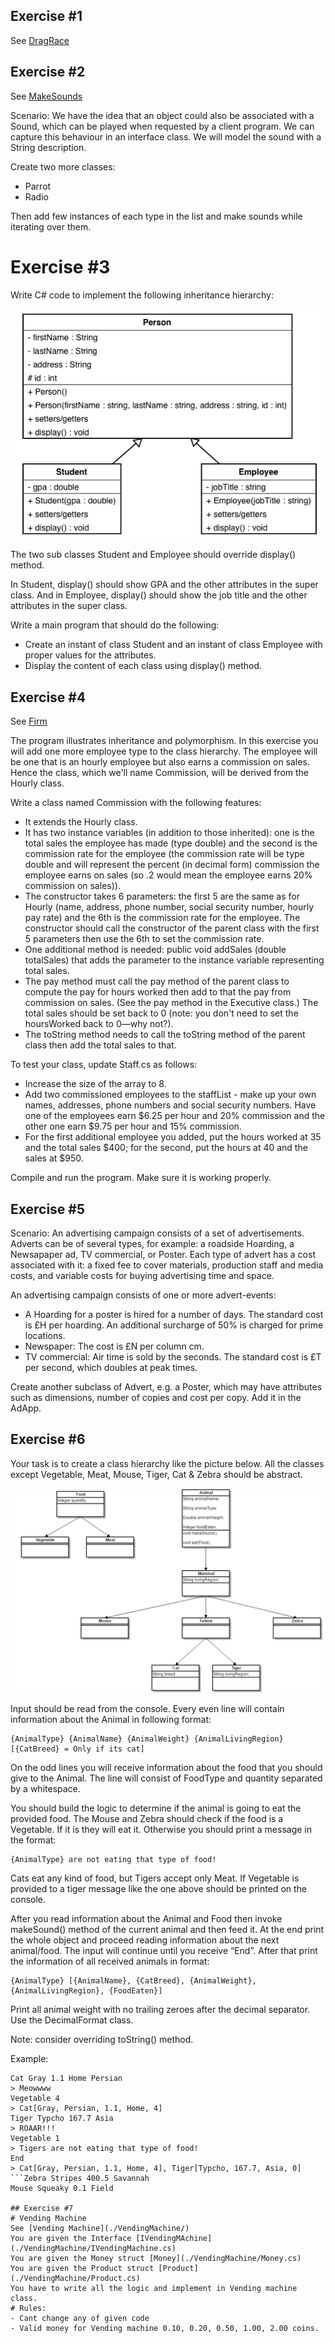 
## Exercise #1

See [DragRace](./DragRace.)

## Exercise #2

See [MakeSounds](./MakeSounds)

Scenario: We have the idea that an object could also be associated with a Sound, which can be played when requested by a client program. We can capture this behaviour in an interface class. We will model the sound with a String description.

Create two more classes:

  - Parrot
  - Radio
  
  Then add few instances of each type in the list and make sounds while iterating over them.

# Exercise #3

Write C# code to implement the following inheritance hierarchy:

![persons](./Persons/persons.png)

The two sub classes Student and Employee should override display() method.
 
In Student, display() should show GPA and the other attributes in the super class. And in Employee, display() should show the job title and the other attributes in the super class.

Write a main program that should do the following:

  - Create an instant of class Student and an instant of class Employee with proper values for the attributes.
  - Display the content of each class using display() method.

## Exercise #4

See [Firm](./Firm)

The program illustrates inheritance and polymorphism. In this exercise you will add one more employee type to the class hierarchy. The employee will be one that is an hourly employee but also earns a commission on sales. Hence the class, which we'll name Commission, will be derived from the Hourly class.

Write a class named Commission with the following features:

  - It extends the Hourly class.
  - It has two instance variables (in addition to those inherited): one is the total sales the employee has made (type double)
and the second is the commission rate for the employee (the commission rate will be type double and will represent the
percent (in decimal form) commission the employee earns on sales (so .2 would mean the employee earns 20%
commission on sales)).
  - The constructor takes 6 parameters: the first 5 are the same as for Hourly (name, address, phone number, social security
number, hourly pay rate) and the 6th is the commission rate for the employee. The constructor should call the constructor
of the parent class with the first 5 parameters then use the 6th to set the commission rate.
  - One additional method is needed: public void addSales (double totalSales) that adds the parameter to the instance
variable representing total sales.
  - The pay method must call the pay method of the parent class to compute the pay for hours worked then add to that the
pay from commission on sales. (See the pay method in the Executive class.) The total sales should be set back to 0 (note:
you don't need to set the hoursWorked back to 0—why not?).
  - The toString method needs to call the toString method of the parent class then add the total sales to that.
  
To test your class, update Staff.cs as follows:

  - Increase the size of the array to 8.
  - Add two commissioned employees to the staffList - make up your own names, addresses, phone numbers and social
security numbers. Have one of the employees earn $6.25 per hour and 20% commission and the other one earn $9.75 per
hour and 15% commission.
  - For the first additional employee you added, put the hours worked at 35 and the total sales $400; for the second, put the
hours at 40 and the sales at $950.

Compile and run the program. Make sure it is working properly.

## Exercise #5

Scenario: An advertising campaign consists of a set of advertisements. Adverts can be of several types, for example:
a roadside Hoarding, a Newsapaper ad, TV commercial, or Poster. Each type of advert has a cost associated with it: a
fixed fee to cover materials, production staff and media costs, and variable costs for buying advertising time and
space.

An advertising campaign consists of one or more advert-events:

  - A Hoarding for a poster is hired for a number of days. The standard cost is £H per hoarding. An additional
surcharge of 50% is charged for prime locations.
  - Newspaper: The cost is £N per column cm.
  - TV commercial: Air time is sold by the seconds. The standard cost is £T per second, which doubles at peak
times.

Create another subclass of Advert, e.g. a Poster, which may have attributes such as dimensions, number
of copies and cost per copy. Add it in the AdApp.

## Exercise #6

Your task is to create a class hierarchy like the picture below. All the classes except Vegetable, Meat, Mouse,
Tiger, Cat & Zebra should be abstract.

![hierarchy](./hierarchy.png)

Input should be read from the console. Every even line will contain information about the Animal in following format:

```
{AnimalType} {AnimalName} {AnimalWeight} {AnimalLivingRegion} [{CatBreed} = Only if its cat]
```

On the odd lines you will receive information about the food that you should give to the Animal. The line will consist of FoodType and quantity separated by a whitespace.

You should build the logic to determine if the animal is going to eat the provided food. The Mouse and Zebra should check if the food is a Vegetable. If it is they will eat it. Otherwise you should print a message in the format:

```
{AnimalType} are not eating that type of food!
```

Cats eat any kind of food, but Tigers accept only Meat. If Vegetable is provided to a tiger message like the one above should be printed on the console.

After you read information about the Animal and Food then invoke makeSound() method of the current animal and then feed it. At the end print the whole object and proceed reading information about the next animal/food. The input will continue until you receive “End”. After that print the information of all received animals in format:

```
{AnimalType} [{AnimalName}, {CatBreed}, {AnimalWeight}, {AnimalLivingRegion}, {FoodEaten}]
```

Print all animal weight with no trailing zeroes after the decimal separator. Use the DecimalFormat class.

Note: consider overriding toString() method.

Example:

```
Cat Gray 1.1 Home Persian
> Meowwww
Vegetable 4
> Cat[Gray, Persian, 1.1, Home, 4]
Tiger Typcho 167.7 Asia
> ROAAR!!!
Vegetable 1
> Tigers are not eating that type of food!
End
> Cat[Gray, Persian, 1.1, Home, 4], Tiger[Typcho, 167.7, Asia, 0]
```Zebra Stripes 400.5 Savannah
Mouse Squeaky 0.1 Field

## Exercise #7
# Vending Machine
See [Vending Machine](./VendingMachine/)
You are given the Interface [IVendingMAchine](./VendingMachine/IVendingMachine.cs)
You are given the Money struct [Money](./VendingMachine/Money.cs)
You are given the Product struct [Product](./VendingMachine/Product.cs)
You have to write all the logic and implement in Vending machine class.
# Rules: 
- Cant change any of given code
- Valid money for Vending machine 0.10, 0.20, 0.50, 1.00, 2.00 coins.
